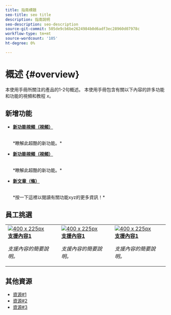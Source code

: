 ```yaml
---
title: 指南標題
seo-title: seo title
description: 指南說明
seo-description: seo-description
source-git-commit: 505de9cb6be2624984b0d6adf3ec28960d07978c
workflow-type: tm+mt
source-wordcount: '105'
ht-degree: 0%

---
```



# 概述 {#overview}

本使用手冊所關注的產品的1-2句概述。 本使用手冊包含有關以下內容的許多功能和功能的視頻和教程 *x*。

## 新增功能

* **[新功能視頻（視頻）](README.md)**

   <br>
   *瞭解此超酷的新功能。*

* **[新功能視頻（視頻）](README.md)**

   <br>
   *瞭解此超酷的新功能。*

* **[新文章（條）](README.md)**

   <br>
   *按一下這裡以閱讀有關功能xyz的更多資訊！*

## 員工挑選

<table>
<tr>
  <td>
    <a href="#">
      <img alt="400 x 225px" src="myimage.png" />
    </a>
    <div>
      <a href="#">
    <strong>支援內容1</strong>
    </a>
    </div>
    <p>
    <em>支援內容的簡要說明。</em>
    <p>
  </td>
   <td>
    <a href="#">
      <img alt="400 x 225px" src="myimage.png" />
    </a>
    <div>
      <a href="#">
    <strong>支援內容1</strong>
    </a>
    </div>
    <p>
    <em>支援內容的簡要說明。</em>
    <p>
  </td>
  <td>
    <a href="#">
      <img alt="400 x 225px" src="myimage.png" />
    </a>
    <div>
      <a href="#">
    <strong>支援內容1</strong>
    </a>
    </div>
    <p>
    <em>支援內容的簡要說明。</em>
    <p>
  </td>
</tr>
</table>

## 其他資源

* [資源#1](README.md)
* [資源#2](README.md)
* [資源#3](README.md)
